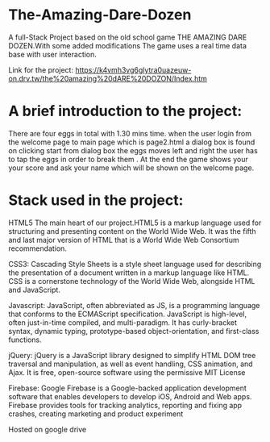 # The-Amazing-Dare-Dozen

A full-Stack Project based on the old school game THE AMAZING DARE DOZEN.With some added modifications
The game uses a real time data base with user interaction.

Link for the project: https://k4vmh3vg6glytra0uazeuw-on.drv.tw/the%20amazing%20dARE%20DOZON/Index.htm

# A brief introduction to the project:

There are four eggs in total with 1.30 mins time.
when the user login from the welcome page to main page which is page2.html a dialog box is found on clicking start from dialog box the eggs moves left and right the user has to tap the eggs in order to break them .
At the end the game shows your your score and ask your name which will be shown on the welcome page.

# Stack used in the project:

HTML5
 The main heart of our project.HTML5 is a markup language used for structuring and presenting content on the
 World Wide Web. It was the fifth and last major version of HTML that is a World Wide Web Consortium recommendation.


CSS3:
	Cascading Style Sheets is a style sheet language used for describing the presentation of a document written
  in a markup language like HTML. CSS is a cornerstone technology of the World Wide Web, alongside HTML and JavaScript.
  

 Javascript:
    JavaScript, often abbreviated as JS, is a programming language that conforms to the ECMAScript specification.
    JavaScript is high-level, often just-in-time compiled, and multi-paradigm. It has curly-bracket syntax, dynamic typing,
    prototype-based object-orientation, and first-class functions.

 jQuery:
	jQuery is a JavaScript library designed to simplify HTML DOM tree traversal and manipulation, as well as event handling, 
  CSS animation, and Ajax. It is free, open-source software using the permissive MIT License	

Firebase:
  Google Firebase is a Google-backed application development software that enables developers to develop iOS,
  Android and Web apps. Firebase provides tools for tracking analytics, reporting and fixing app crashes, creating marketing and product experiment

Hosted on google drive

